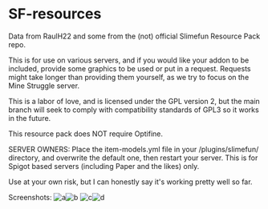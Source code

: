 # SF-resources
Data from RaulH22 and some from the (not) official Slimefun Resource Pack repo.

This is for use on various servers, and if you would like your addon to be included, provide some graphics to be used or put in a request.  Requests might take longer than providing them yourself, as we try to focus on the Mine Struggle server.

This is a labor of love, and is licensed under the GPL version 2, but the main branch will seek to comply with compatibility standards of GPL3 so it works in the future.

This resource pack does NOT require Optifine.

SERVER OWNERS:
Place the item-models.yml file in your <serverroot>/plugins/slimefun/ directory, and overwrite the default one, then restart your server.  This is for Spigot based servers (including Paper and the likes) only.

Use at your own risk, but I can honestly say it's working pretty well so far.

Screenshots:
![a](https://i.ibb.co/VL235dJ/a.png)![b](https://i.ibb.co/bXnb6dR/b.png)
![c](https://i.ibb.co/cc4fJ2K/c.png)![d](https://i.ibb.co/8KhwqVJ/d.png)
